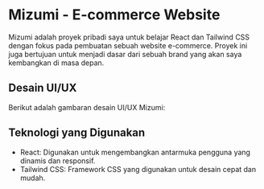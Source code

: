 # Mizumi - E-commerce Website

Mizumi adalah proyek pribadi saya untuk belajar React dan Tailwind CSS dengan fokus pada pembuatan sebuah website e-commerce. Proyek ini juga bertujuan untuk menjadi dasar dari sebuah brand yang akan saya kembangkan di masa depan.

## Desain UI/UX

Berikut adalah gambaran desain UI/UX  Mizumi:



## Teknologi yang Digunakan

- React: Digunakan untuk mengembangkan antarmuka pengguna yang dinamis dan responsif.
- Tailwind CSS: Framework CSS yang digunakan untuk desain cepat dan mudah.
